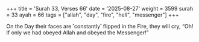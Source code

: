 +++
title = 'Surah 33, Verses 66'
date = '2025-08-27'
weight = 3599
surah = 33
ayah = 66
tags = ["allah", "day", "fire", "hell", "messenger"]
+++

On the Day their faces are ˹constantly˺ flipped in the Fire, they will cry, “Oh! If only we had obeyed Allah and obeyed the Messenger!”